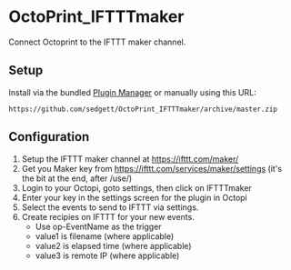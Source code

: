 # OctoPrint_IFTTTmaker

Connect Octoprint to the IFTTT maker channel.

## Setup

Install via the bundled [Plugin Manager](https://github.com/foosel/OctoPrint/wiki/Plugin:-Plugin-Manager)
or manually using this URL:

    https://github.com/sedgett/OctoPrint_IFTTTmaker/archive/master.zip

## Configuration

1. Setup the IFTTT maker channel at https://ifttt.com/maker/
2. Get you Maker key from https://ifttt.com/services/maker/settings (it's the bit at the end, after /use/)
3. Login to your Octopi, goto settings, then click on IFTTTmaker
4. Enter your key in the settings screen for the plugin in Octopi
5. Select the events to send to IFTTT via settings.
6. Create recipies on IFTTT for your new events.
	- Use op-EventName as the trigger
	- value1 is filename (where applicable)
	- value2 is elapsed time (where applicable)
	- value3 is remote IP (where applicable)
